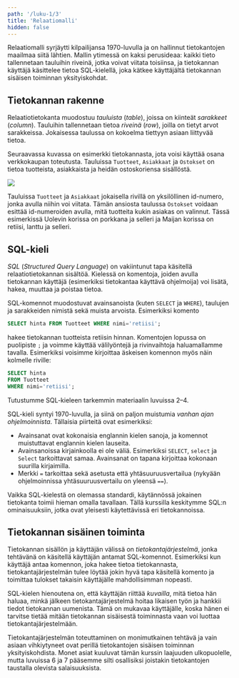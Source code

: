 ```yaml
---
path: '/luku-1/3'
title: 'Relaatiomalli'
hidden: false
---
```


Relaatiomalli syrjäytti kilpailijansa 1970-luvulla ja
on hallinnut tietokantojen maailmaa siitä lähtien.
Mallin ytimessä on kaksi perusideaa:
kaikki tieto tallennetaan tauluihin riveinä,
jotka voivat viitata toisiinsa,
ja tietokannan käyttäjä käsittelee tietoa
SQL-kielellä,
joka kätkee käyttäjältä tietokannan sisäisen toiminnan yksityiskohdat.

## Tietokannan rakenne

Relaatiotietokanta muodostuu _tauluista_ (_table_),
joissa on kiinteät _sarakkeet_ (_column_).
Tauluihin tallennetaan tietoa _riveinä_ (_row_),
joilla on tietyt arvot sarakkeissa.
Jokaisessa taulussa on kokoelma tiettyyn asiaan
liittyvää tietoa.

Seuraavassa kuvassa on esimerkki tietokannasta,
jota voisi käyttää osana verkkokaupan toteutusta.
Tauluissa `Tuotteet`, `Asiakkaat` ja `Ostokset`
on tietoa tuotteista, asiakkaista ja heidän ostoskoriensa sisällöstä.

<img src="/taulut.png">

Tauluissa `Tuotteet` ja `Asiakkaat`
jokaisella rivillä on
yksilöllinen id-numero, jonka avulla niihin voi viitata.
Tämän ansiosta taulussa `Ostokset` voidaan esittää id-numeroiden
avulla, mitä tuotteita kukin asiakas on valinnut.
Tässä esimerkissä Uolevin korissa on porkkana ja selleri
ja Maijan korissa on retiisi, lanttu ja selleri.


## SQL-kieli

_SQL_ (_Structured Query Language_) on vakiintunut tapa
käsitellä relaatiotietokannan sisältöä.
Kielessä on komentoja, joiden avulla tietokannan käyttäjä
(esimerkiksi tietokantaa käyttävä ohjelmoija)
voi lisätä, hakea, muuttaa ja poistaa tietoa.

SQL-komennot muodostuvat avainsanoista
(kuten `SELECT` ja `WHERE`),
taulujen ja sarakkeiden nimistä sekä muista arvoista.
Esimerkiksi komento

```sql
SELECT hinta FROM Tuotteet WHERE nimi='retiisi';
```

hakee tietokannan tuotteista retiisin hinnan.
Komentojen lopussa on puolipiste `;` ja voimme
käyttää välilyöntejä ja rivinvaihtoja haluamallamme tavalla.
Esimerkiksi voisimme kirjoittaa äskeisen komennon myös näin
kolmelle riville:

```sql
SELECT hinta
FROM Tuotteet
WHERE nimi='retiisi';
```

Tutustumme SQL-kieleen tarkemmin materiaalin luvuissa 2–4.

<text-box variant='hint' name='SQL-kielen tausta'>

SQL-kieli syntyi 1970-luvulla, ja siinä on paljon muistumia
_vanhan ajan ohjelmoinnista_.
Tällaisia piirteitä ovat esimerkiksi:

- Avainsanat ovat kokonaisia englannin kielen sanoja,
  ja komennot muistuttavat englannin kielen lauseita.
- Avainsanoissa kirjainkoolla ei ole väliä. Esimerkiksi
  `SELECT`, `select` ja `Select` tarkoittavat samaa.
  Avainsanat on tapana kirjoittaa kokonaan suurilla kirjaimilla.
- Merkki `=` tarkoittaa sekä asetusta että yhtäsuuruusvertailua
  (nykyään ohjelmoinnissa yhtäsuuruusvertailu on yleensä `==`).

Vaikka SQL-kielestä on olemassa standardi,
käytännössä jokainen tietokanta toimii hieman omalla tavallaan.
Tällä kurssilla keskitymme SQL:n ominaisuuksiin,
jotka ovat yleisesti käytettävissä eri tietokannoissa.

</text-box>

## Tietokannan sisäinen toiminta

Tietokannan sisällön ja käyttäjän välissä on
_tietokantajärjestelmä_,
jonka tehtävänä on käsitellä käyttäjän
antamat SQL-komennot.
Esimerkiksi kun käyttäjä antaa komennon,
joka hakee tietoa tietokannasta,
tietokantajärjestelmän tulee löytää jokin hyvä tapa
käsitellä komento ja toimittaa tulokset takaisin
käyttäjälle mahdollisimman nopeasti.

SQL-kielen hienoutena on, että käyttäjän riittää
_kuvailla_, mitä tietoa hän haluaa,
minkä jälkeen tietokantajärjestelmä hoitaa likaisen työn
ja hankkii tiedot tietokannan uumenista.
Tämä on mukavaa käyttäjälle, koska hänen ei tarvitse
tietää mitään tietokannan sisäisestä toiminnasta
vaan voi luottaa tietokantajärjestelmään.

Tietokantajärjestelmän toteuttaminen on monimutkainen tehtävä
ja vain asiaan vihkiytyneet ovat perillä tietokantojen
sisäisen toiminnan yksityiskohdista.
Monet asiat kuuluvat tämän kurssin laajuuden ulkopuolelle,
mutta luvuissa 6 ja 7 pääsemme silti osallisiksi joistakin
tietokantojen taustalla olevista salaisuuksista.
